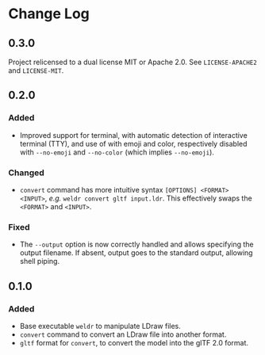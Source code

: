 # Change Log

## 0.3.0

Project relicensed to a dual license MIT or Apache 2.0. See `LICENSE-APACHE2` and `LICENSE-MIT`.

## 0.2.0

### Added

- Improved support for terminal, with automatic detection of interactive terminal (TTY), and use of with emoji and color, respectively disabled with `--no-emoji` and `--no-color` (which implies `--no-emoji`).

### Changed

- `convert` command has more intuitive syntax `[OPTIONS] <FORMAT> <INPUT>`, _e.g._ `weldr convert gltf input.ldr`. This effectively swaps the `<FORMAT>` and `<INPUT>`.

### Fixed

- The `--output` option is now correctly handled and allows specifying the output filename. If absent, output goes to the standard output, allowing shell piping.

## 0.1.0

### Added

- Base executable `weldr` to manipulate LDraw files.
- `convert` command to convert an LDraw file into another format.
- `gltf` format for `convert`, to convert the model into the glTF 2.0 format.

